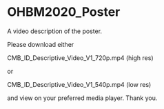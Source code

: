 # OHBM2020_Poster
A video description of the poster. 

Please download either

CMB_ID_Descriptive_Video_V1_720p.mp4 (high res)

or 

CMB_ID_Descriptive_Video_V1_540p.mp4 (low res)


and view on your preferred media player. Thank you.

